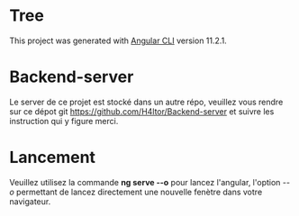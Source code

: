 # Tree

This project was generated with [Angular CLI](https://github.com/angular/angular-cli) version 11.2.1.

# Backend-server

Le server de ce projet est stocké dans un autre répo, veuillez vous rendre sur ce dépot git https://github.com/H4ltor/Backend-server et suivre les instruction qui y figure merci.

# Lancement

Veuillez utilisez la commande **ng serve --o** pour lancez l'angular, l'option *--o* permettant de lancez directement une nouvelle fenètre dans votre navigateur.



